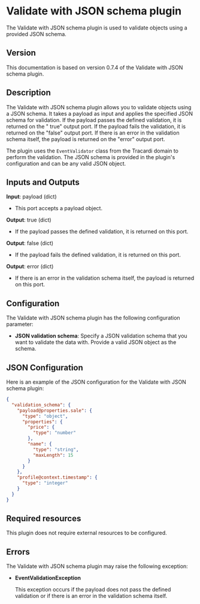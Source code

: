 # Validate with JSON schema plugin

The Validate with JSON schema plugin is used to validate objects using a provided JSON schema.

## Version

This documentation is based on version 0.7.4 of the Validate with JSON schema plugin.

## Description

The Validate with JSON schema plugin allows you to validate objects using a JSON schema. It takes a payload as input and
applies the specified JSON schema for validation. If the payload passes the defined validation, it is returned on the "
true" output port. If the payload fails the validation, it is returned on the "false" output port. If there is an error
in the validation schema itself, the payload is returned on the "error" output port.

The plugin uses the `EventValidator` class from the Tracardi domain to perform the validation. The JSON schema is
provided in the plugin's configuration and can be any valid JSON object.

## Inputs and Outputs

**Input**: payload (dict)

- This port accepts a payload object.

**Output**: true (dict)

- If the payload passes the defined validation, it is returned on this port.

**Output**: false (dict)

- If the payload fails the defined validation, it is returned on this port.

**Output**: error (dict)

- If there is an error in the validation schema itself, the payload is returned on this port.

## Configuration

The Validate with JSON schema plugin has the following configuration parameter:

- **JSON validation schema**: Specify a JSON validation schema that you want to validate the data with. Provide a valid
  JSON object as the schema.

## JSON Configuration

Here is an example of the JSON configuration for the Validate with JSON schema plugin:

```json
{
  "validation_schema": {
    "payload@properties.sale": {
      "type": "object",
      "properties": {
        "price": {
          "type": "number"
        },
        "name": {
          "type": "string",
          "maxLength": 15
        }
      }
    },
    "profile@context.timestamp": {
      "type": "integer"
    }
  }
}
```

## Required resources

This plugin does not require external resources to be configured.

## Errors

The Validate with JSON schema plugin may raise the following exception:

- **EventValidationException**

  This exception occurs if the payload does not pass the defined validation or if there is an error in the validation
  schema itself.